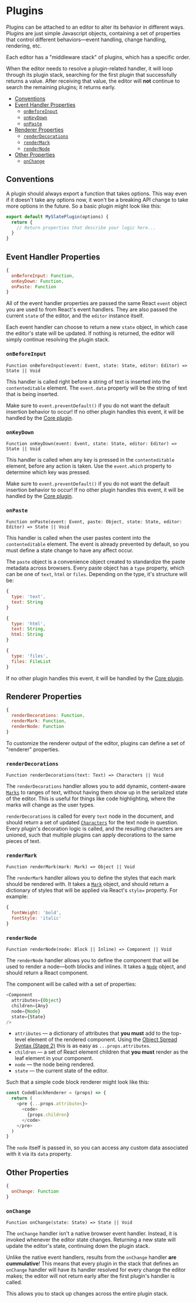 
# Plugins

Plugins can be attached to an editor to alter its behavior in different ways. Plugins are just simple Javascript objects, containing a set of properties that control different behaviors—event handling, change handling, rendering, etc.

Each editor has a "middleware stack" of plugins, which has a specific order.

When the editor needs to resolve a plugin-related handler, it will loop through its plugin stack, searching for the first plugin that successfully returns a value. After receiving that value, the editor will **not** continue to search the remaining plugins; it returns early.

- [Conventions](#conventions)
- [Event Handler Properties](#event-handle-properties)
  - [`onBeforeInput`](#onbeforeinput)
  - [`onKeyDown`](#onkeydown)
  - [`onPaste`](#onpaste)
- [Renderer Properties](#renderer-properties)
  - [`renderDecorations`](#renderdecorations)
  - [`renderMark`](#rendermark)
  - [`renderNode`](#rendernode)
- [Other Properties](#other-properties)
  - [`onChange`](#onchange)


## Conventions

A plugin should always export a function that takes options. This way even if it doesn't take any options now, it won't be a breaking API change to take more options in the future. So a basic plugin might look like this:

```js
export default MySlatePlugin(options) {
  return {
    // Return properties that describe your logic here...
  }
}
```


## Event Handler Properties

```js
{
  onBeforeInput: Function,
  onKeyDown: Function,
  onPaste: Function
}
```

All of the event handler properties are passed the same React `event` object you are used to from React's event handlers. They are also passed the current `state` of the editor, and the `editor` instance itself.

Each event handler can choose to return a new `state` object, in which case the editor's state will be updated. If nothing is returned, the editor will simply continue resolving the plugin stack.

### `onBeforeInput` 
`Function onBeforeInput(event: Event, state: State, editor: Editor) => State || Void`

This handler is called right before a string of text is inserted into the `contenteditable` element. The `event.data` property will be the string of text that is being inserted.

Make sure to `event.preventDefault()` if you do not want the default insertion behavior to occur! If no other plugin handles this event, it will be handled by the [Core plugin](./core.md).

### `onKeyDown` 
`Function onKeyDown(event: Event, state: State, editor: Editor) => State || Void`

This handler is called when any key is pressed in the `contenteditable` element, before any action is taken. Use the `event.which` property to determine which key was pressed.

Make sure to `event.preventDefault()` if you do not want the default insertion behavior to occur! If no other plugin handles this event, it will be handled by the [Core plugin](./core.md).

### `onPaste`
`Function onPaste(event: Event, paste: Object, state: State, editor: Editor) => State || Void`

This handler is called when the user pastes content into the `contenteditable` element. The event is already prevented by default, so you must define a state change to have any affect occur.

The `paste` object is a convenience object created to standardize the paste metadata across browsers. Every paste object has a `type` property, which can be one of `text`, `html` or `files`. Depending on the type, it's structure will be:

```js
{
  type: 'text',
  text: String
}

{
  type: 'html',
  text: String,
  html: String
}

{
  type: 'files',
  files: FileList
}
```

If no other plugin handles this event, it will be handled by the [Core plugin](./core.md).


## Renderer Properties

```js
{
  renderDecorations: Function,
  renderMark: Function,
  renderNode: Function
}
```

To customize the renderer output of the editor, plugins can define a set of "renderer" properties.

### `renderDecorations` 
`Function renderDecorations(text: Text) => Characters || Void`

The `renderDecorations` handler allows you to add dynamic, content-aware [`Marks`](../models/mark.md) to ranges of text, without having them show up in the serialized state of the editor. This is useful for things like code highlighting, where the marks will change as the user types.

`renderDecorations` is called for every `text` node in the document, and should return a set of updated [`Characters`](../models/character.md) for the text node in question. Every plugin's decoration logic is called, and the resulting characters are unioned, such that multiple plugins can apply decorations to the same pieces of text.

### `renderMark` 
`Function renderMark(mark: Mark) => Object || Void`

The `renderMark` handler allows you to define the styles that each mark should be rendered with. It takes a [`Mark`](../models/mark.md) object, and should return a dictionary of styles that will be applied via React's `style=` property. For example:

```js
{
  fontWeight: 'bold',
  fontStyle: 'italic'
}
```

### `renderNode` 
`Function renderNode(node: Block || Inline) => Component || Void`

The `renderNode` handler allows you to define the component that will be used to render a node—both blocks and inlines. It takes a [`Node`](../models/node.md) object, and should return a React component.

The component will be called with a set of properties:

```js
<Component
  attributes={Object}
  children={Any}
  node={Node}
  state={State}
/>
```

- `attributes` — a dictionary of attributes that **you must** add to the top-level element of the rendered component. Using the [Object Spread Syntax (Stage 2)](https://github.com/sebmarkbage/ecmascript-rest-spread) this is as easy as `...props.attributes`.
- `children` — a set of React element children that **you must** render as the leaf element in your component.
- `node` — the node being rendered.
- `state` — the current state of the editor.

Such that a simple code block renderer might look like this:

```js
const CodeBlockRenderer = (props) => {
  return (
    <pre {...props.attributes}>
      <code>
        {props.children}
      </code>
    </pre>
  )
}    
```

The `node` itself is passed in, so you can access any custom data associated with it via its `data` property.


## Other Properties

```js
{
  onChange: Function
}
```

### `onChange` 
`Function onChange(state: State) => State || Void`

The `onChange` handler isn't a native browser event handler. Instead, it is invoked whenever the editor state changes. Returning a new state will update the editor's state, continuing down the plugin stack.

Unlike the native event handlers, results from the `onChange` handler **are cummulative**! This means that every plugin in the stack that defines an `onChange` handler will have its handler resolved for every change the editor makes; the editor will not return early after the first plugin's handler is called.

This allows you to stack up changes across the entire plugin stack.
